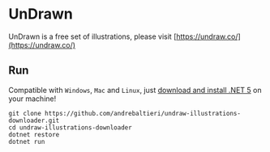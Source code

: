 # UnDrawn

UnDrawn is a free set of illustrations, please visit [https://undraw.co/](https://undraw.co/)

## Run
Compatible with `Windows`, `Mac` and `Linux`, just [download and install .NET 5](https://dotnet.microsoft.com/download/dotnet/5.0) on your machine!

```
git clone https://github.com/andrebaltieri/undraw-illustrations-downloader.git
cd undraw-illustrations-downloader
dotnet restore
dotnet run
```
